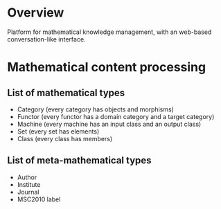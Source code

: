 
# Overview

Platform for mathematical knowledge management, with an web-based conversation-like interface. 

# Mathematical content processing

## List of mathematical types

- Category (every category has objects and morphisms)
- Functor (every functor has a domain category and a target category)
- Machine (every machine has an input class and an output class)
- Set (every set has elements)
- Class (every class has members)




## List of meta-mathematical types

- Author
- Institute
- Journal
- MSC2010 label



